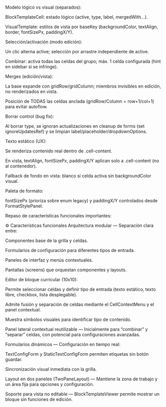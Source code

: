 Modelo lógico vs visual (separados):

BlockTemplateCell: estado lógico (active, type, label, mergedWith…).

VisualTemplate: estilos de vista por baseKey (backgroundColor, textAlign, border, fontSizePx, paddingX/Y).

Selección/activación (modo edición):

Un clic alterna active; selección por arrastre independiente de active.

Combinar: activa todas las celdas del grupo; máx. 1 celda configurada (hint en sidebar si se infringe).

Merges (edición/vista):

La base expande con gridRow/gridColumn; miembros invisibles en edición, no renderizados en vista.

Posición de TODAS las celdas anclada (gridRow/Column = row+1/col+1) para evitar autoflow.

Borrar control (bug fix):

Al borrar type, se ignoran actualizaciones en cleanup de forms (set ignoreUpdatesRef) y se limpian label/placeholder/dropdownOptions.

Texto estático (UX):

Se renderiza contenido real dentro de .cell-content.

En vista, textAlign, fontSizePx, paddingX/Y aplican solo a .cell-content (no al contenedor).

Fallback de fondo en vista: blanco si celda activa sin backgroundColor visual.

Paleta de formato:

fontSizePx (prioriza sobre enum legacy) y paddingX/Y controlados desde FormatStylePanel.

Repaso de características funcionales importantes:

⚙️ Características funcionales
Arquitectura modular — Separación clara entre:

Componentes base de la grilla y celdas.

Formularios de configuración para diferentes tipos de entrada.

Paneles de interfaz y menús contextuales.

Pantallas (screens) que orquestan componentes y layouts.

Editor de bloque curricular (10x10):

Permite seleccionar celdas y definir tipo de entrada (texto estático, texto libre, checkbox, lista desplegable).

Admite fusión y separación de celdas mediante el CellContextMenu y el panel contextual.

Muestra símbolos visuales para identificar tipo de contenido.

Panel lateral contextual reutilizable — Inicialmente para “combinar” y “separar” celdas, con potencial para configuraciones avanzadas.

Formularios dinámicos — Configuración en tiempo real:

TextConfigForm y StaticTextConfigForm permiten etiquetas sin botón guardar.

Sincronización visual inmediata con la grilla.

Layout en dos paneles (TwoPaneLayout) — Mantiene la zona de trabajo y un área fija para opciones y configuración.

Soporte para vista no editable — BlockTemplateViewer permite mostrar un bloque sin funciones de edición.